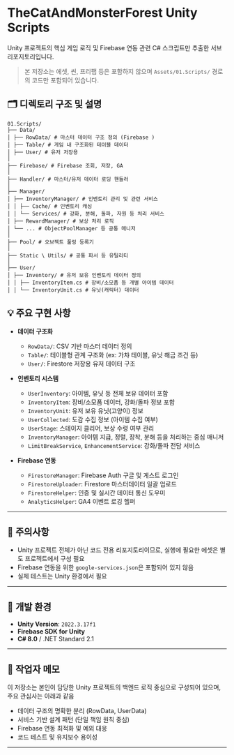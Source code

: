 # TheCatAndMonsterForest Unity Scripts

Unity 프로젝트의 핵심 게임 로직 및 Firebase 연동 관련 C# 스크립트만 추출한 서브 리포지토리입니다.

> 본 저장소는 에셋, 씬, 프리팹 등은 포함하지 않으며 `Assets/01.Scripts/` 경로의 코드만 포함되어 있습니다.

## 🗂 디렉토리 구조 및 설명
```
01.Scripts/
├── Data/
│ ├── RowData/ # 마스터 데이터 구조 정의 (Firebase )
│ ├── Table/ # 게임 내 구조화된 테이블 데이터
│ ├── User/ # 유저 저장용
│
├── Firebase/ # Firebase 조회, 저장, GA 
│
├── Handler/ # 마스터/유저 데이터 로딩 핸들러
│
├── Manager/
│ ├── InventoryManager/ # 인벤토리 관리 및 관련 서비스
│ │ ├── Cache/ # 인벤토리 캐싱
│ │ └── Services/ # 강화, 분해, 돌파, 자원 등 처리 서비스
│ ├── RewardManager/ # 보상 처리 로직
│ └── ... # ObjectPoolManager 등 공통 매니저
│
├── Pool/ # 오브젝트 풀링 등록기
│
├── Static \ Utils/ # 공통 파서 등 유틸리티
│
├── User/
│ ├── Inventory/ # 유저 보유 인벤토리 데이터 정의
│ │ ├── InventoryItem.cs # 장비/소모품 등 개별 아이템 데이터
│ │ └── InventoryUnit.cs # 유닛(캐릭터) 데이터
```

## 💡 주요 구현 사항
- **데이터 구조화**  
  - `RowData/`: CSV 기반 마스터 데이터 정의
  - `Table/`: 테이블형 관계 구조화 (ex: 가챠 테이블, 유닛 해금 조건 등)
  - `User/`: Firestore 저장용 유저 데이터 구조
  
- **인벤토리 시스템**  
  - `UserInventory`: 아이템, 유닛 등 전체 보유 데이터 포함
  - `InventoryItem`: 장비/소모품 데이터, 강화/돌파 정보 포함
  - `InventoryUnit`: 유저 보유 유닛(고양이) 정보
  - `UserCollected`: 도감 수집 정보 (아이템 수집 여부)
  - `UserStage`: 스테이지 클리어, 보상 수령 여부 관리
  - `InventoryManager`: 아이템 지급, 정렬, 장착, 분해 등을 처리하는 중심 매니저
  - `LimitBreakService`, `EnhancementService`: 강화/돌파 전담 서비스

- **Firebase 연동**
  - `FirestoreManager`: Firebase Auth 구글 및 게스트 로그인
  - `FirestoreUploader`: Firestore 마스터데이터 일괄 업로드
  - `FirestoreHelper`: 인증 및 실시간 데이터 통신 도우미
  - `AnalyticsHelper`: GA4 이벤트 로깅 헬퍼
---

## 📌 주의사항
- Unity 프로젝트 전체가 아닌 코드 전용 리포지토리이므로, 실행에 필요한 에셋은 별도 프로젝트에서 구성 필요
- Firebase 연동을 위한 `google-services.json`은 포함되어 있지 않음
- 실제 테스트는 Unity 환경에서 필요

---

## 🔧 개발 환경

- **Unity Version**: `2022.3.17f1`
- **Firebase SDK for Unity**
- **C# 8.0** / .NET Standard 2.1

---

## 🙌 작업자 메모

이 저장소는 본인이 담당한 Unity 프로젝트의 백엔드 로직 중심으로 구성되어 있으며, 주요 관심사는 아래과 같음

- 데이터 구조의 명확한 분리 (RowData, UserData)
- 서비스 기반 설계 패턴 (단일 책임 원칙 중심)
- Firebase 연동 최적화 및 예외 대응
- 코드 테스트 및 유지보수 용이성

---
